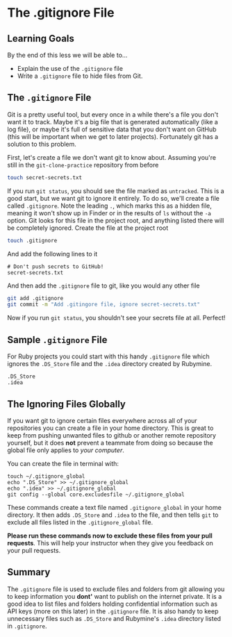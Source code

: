 # The .gitignore File

## Learning Goals

By the end of this less we will be able to...

- Explain the use of the `.gitignore` file
- Write a `.gitignore` file to hide files from Git.

## The `.gitignore` File

Git is a pretty useful tool, but every once in a while there's a file you don't want it to track. Maybe it's a big file that is generated automatically (like a log file), or maybe it's full of sensitive data that you don't want on GitHub (this will be important when we get to later projects). Fortunately git has a solution to this problem.

First, let's create a file we don't want git to know about. Assuming you're still in the `git-clone-practice` repository from before

```bash
touch secret-secrets.txt
```

If you run `git status`, you should see the file marked as `untracked`. This is a good start, but we want git to ignore it entirely. To do so, we'll create a file called `.gitignore`. Note the leading `.`, which marks this as a hidden file, meaning it won't show up in Finder or in the results of `ls` without the `-a` option. Git looks for this file in the project root, and anything listed there will be completely ignored. Create the file at the project root

```bash
touch .gitignore
```

And add the following lines to it

```gitignore
# Don't push secrets to GitHub!
secret-secrets.txt
```

And then add the `.gitignore` file to git, like you would any other file

```bash
git add .gitignore
git commit -m "Add .gitingore file, ignore secret-secrets.txt"
```

Now if you run `git status`, you shouldn't see your secrets file at all. Perfect!

## Sample `.gitignore` File

For Ruby projects you could start with this handy `.gitignore` file which ignores the `.DS_Store` file and the `.idea` directory created by Rubymine.

```.gitignore
.DS_Store
.idea
```

## The Ignoring Files Globally

If you want git to ignore certain files everywhere across all of your repositories you can create a file in your home directory.  This is great to keep from pushing unwanted files to github or another remote repository yourself, but it does **not** prevent a teammate from doing so because the global file only applies to _your computer_.

You can create the file in terminal with:

```
touch ~/.gitignore_global
echo ".DS_Store" >> ~/.gitignore_global
echo ".idea" >> ~/.gitignore_global
git config --global core.excludesfile ~/.gitignore_global
```

These commands create a text file named `.gitignore_global` in your home directory.  It then adds `.DS_Store` and `.idea` to the file, and then tells `git` to exclude all files listed in the `.gitignore_global` file.

**Please run these commands now to exclude these files from your pull requests**.  This will help your instructor when they give you feedback on your pull requests.

## Summary

The `.gitignore` file is used to exclude files and folders from git allowing you to keep information you **dont'** want to publish on the internet private.  It is a good idea to list files and folders holding confidential information such as API keys (more on this later) in the `.gitignore` file.  It is also handy to keep unnecessary files such as `.DS_Store` and Rubymine's `.idea` directory listed in `.gitignore`.